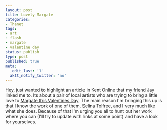 ```yaml
---
layout: post
title: Lovely Margate
categories:
- Thanet
tags:
- art
- flash
- margate
- valentine day
status: publish
type: post
published: true
meta:
  _edit_last: '1'
  aktt_notify_twitter: 'no'
---
```

Hey, just wanted to highlight an article in Kent Online that my friend Jay linked me to. Its about a  pair of local artists who are trying to bring a little love to <a href="http://www.kentonline.co.uk/news/default.asp?article_id=38217">Margate this Valentines Day</a>. The main reason I'm bringing this up is that I know the work of one of them, Selina Tolfree, and I very much like what she does. Because of that I'm urging you all to hunt out her work where you can (I'll try to update with links at some point) and have a look for yourselves.
